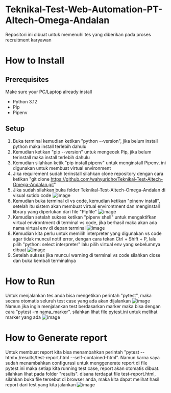 # Teknikal-Test-Web-Automation-PT-Altech-Omega-Andalan
Repositori ini dibuat untuk memenuhi tes yang diberikan pada proses recruitment karyawan

# How to Install
## Prerequisites
Make sure your PC/Laptop already install 
- Python 3.12
- Pip
- Pipenv

## Setup
1. Buka terminal kemudian ketikan "python --version", jika belum install python maka install terlebih dahulu
2. Kemudian ketikan "pip --version" untuk mengecek Pip, jika belum terinstall maka install terlebih dahulu
3. Kemudian silahkan ketik "pip install pipenv" untuk menginstall Pipenv, ini digunakan untuk membuat virtual environment
4. Jika requirement sudah terinstall silahkan clone repository dengan cara ketikan "git clone https://github.com/wahyuridho/Teknikal-Test-Altech-Omega-Andalan.git"
5. Jika sudah silahkan buka folder Teknikal-Test-Altech-Omega-Andalan di visual sutido code
![image](https://github.com/user-attachments/assets/3b54d407-15ce-4635-9874-e91ac8f50b52)
6. Kemudian buka terminal di vs code, kemudian ketikan "pinenv install", setelah itu sistem akan membuat virtual environtment dan menginstall library yang diperlukan dari file "Pipfile"
![image](https://github.com/user-attachments/assets/ccee96bf-ca79-472f-bece-c2ccd3d31cbc)
7. Kemudian setelah sukses ketikan "pipenv shell" untuk mengaktifkan virtual environtment di terminal vs code, jika berhasil maka akan ada nama virtual env di depan terminal
![image](https://github.com/user-attachments/assets/d6bd8be0-749b-454e-8a96-73f6c262b766)
8. Kemudian kita perlu untuk memilih interpreter yang digunakan vs code agar tidak muncul notif error, dengan cara tekan Ctrl + Shift + P, lalu pilih "python: select interpreter" lalu pilih virtual env yang sebelumnya dibuat
![image](https://github.com/user-attachments/assets/f3dfb86b-3d11-44ca-84f1-87847dc89e0a)
9. Setelah sukses jika muncul warning di terminal vs code silahkan close dan buka kembali terminalnya



# How to Run 
Untuk menjalankan tes anda bisa mengetikan perintah "pytest", maka secara otomatis seluruh test case yang ada akan dijalankan
![image](https://github.com/user-attachments/assets/7d58185e-9981-4123-bd64-1db1018226d8)
Namun jika ingin menjalankan test berdasarkan marker maka bisa dengan cara "pytest -m nama_marker". silahkan lihat file pytest.ini untuk melihat marker yang ada
![image](https://github.com/user-attachments/assets/1f323996-45d3-4f9d-8f84-97a6ed8f63d0)


# How to Generate report
Untuk membuat report kita bisa menambahkan perintah "pytest --html=./results/test-report.html --self-contained-html". Namun karna saya sudah menambahkan configurasi untuk menggenerate report di file pytest.ini maka setiap kita running test case, report akan otomatis dibuat.
silahkan lihat pada folder "results". disana terdapat file test-report.html, silahkan buka file tersebut di browser anda, maka kita dapat melihat hasil report dari test yang kita jalankan
![image](https://github.com/user-attachments/assets/24ac9c93-c180-4d48-8d8c-1e72469655f0)

